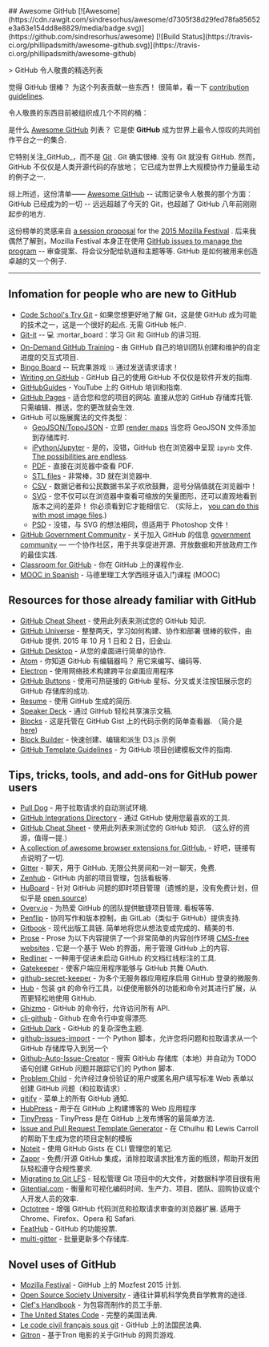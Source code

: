 <div class="github-widget" data-repo="phillipadsmith/awesome-github"></div>
## Awesome GitHub [![Awesome](https://cdn.rawgit.com/sindresorhus/awesome/d7305f38d29fed78fa85652e3a63e154dd8e8829/media/badge.svg)](https://github.com/sindresorhus/awesome) [![Build Status](https://travis-ci.org/phillipadsmith/awesome-github.svg)](https://travis-ci.org/phillipadsmith/awesome-github)


&gt; GitHub 令人敬畏的精选列表

觉得 GitHub 很棒？ 为这个列表贡献一些东西！ 很简单，看一下 [contribution guidelines](https://github.com/phillipadsmith/awesome-github/blob/master/CONTRIBUTING.md).

令人敬畏的东西目前被组织成几个不同的桶： 


是什么 [Awesome GitHub](https://github.com/phillipadsmith/awesome-github) 列表？ 它是使 **GitHub** 成为世界上最令人惊叹的共同创作平台之一的集合.

它特别关注_GitHub_，而不是 [Git](https://git-scm.com/) .  Git 确实很棒. 没有 Git 就没有 GitHub. 然而，GitHub 不仅仅是人类开源代码的存放地； 它已成为世界上大规模协作力量最生动的例子之一.

综上所述，这份清单—— [Awesome GitHub](https://github.com/phillipadsmith/awesome-github) -- 试图记录令人敬畏的那个方面：GitHub 已经成为的一切 -- 远远超越了今天的 Git，也超越了 GitHub 八年前刚刚起步的地方.

这份榜单的灵感来自 [a session proposal](http://phillipadsmith.com/2015/09/github-gitdown.html) for the [2015 Mozilla Festival](https://2015.mozillafestival.org/) . 后来我偶然了解到，Mozilla Festival 本身正在使用 [GitHub issues to manage the program](https://github.com/mozilla/mozfest-program)  -- 审查提案、将会议分配给轨道和主题等等.  GitHub 是如何被用来创造卓越的又一个例子.

------


## Infomation for people who are new to GitHub
- [Code School's Try Git](https://try.github.io/levels/1/challenges/1)  - 如果您想更好地了解 Git，这是使 GitHub 成为可能的技术之一，这是一个很好的起点. 无需 GitHub 帐户.
- [Git-it](https://github.com/jlord/git-it) -- :computer: :mortar_board：学习 Git 和 GitHub 的讲习班.
- [On-Demand GitHub Training](https://services.github.com/on-demand/) - 由 GitHub 自己的培训团队创建和维护的自定进度的交互式项目. 
- [Bingo Board](https://github.com/muan/bingo-board) -- 玩宾果游戏 :boom: 通过发送请求请求！
- [Writing on GitHub](https://help.github.com/articles/writing-on-github/) - GitHub 自己的使用 GitHub 不仅仅是软件开发的指南.
- [GitHubGuides](https://www.youtube.com/user/GitHubGuides) - YouTube 上的 GitHub 培训和指南.
- [GitHub Pages](https://pages.github.com/) - 适合您和您的项目的网站.
直接从您的 GitHub 存储库托管. 只需编辑、推送，您的更改就会生效.
- GitHub 可以施展魔法的文件类型：
  - [GeoJSON/TopoJSON](https://github.com/blog/1528-there-s-a-map-for-that) - 立即 [render maps](https://github.com/benbalter/dc-maps/blob/master/maps/embassies.geojson) 当您将 GeoJSON 文件添加到存储库时.
  - [iPython/Jupyter](https://github.com/blog/1995-github-jupyter-notebooks-3) - 是的，没错，GitHub 也在浏览器中呈现 `ipynb` 文件. [The possibilities are endless](https://github.com/ipython/ipython/wiki/A-gallery-of-interesting-IPython-Notebooks).
  - [PDF](https://github.com/blog/1974-pdf-viewing) - 直接在浏览器中查看 PDF.
  - [STL files](https://github.com/blog/1465-stl-file-viewing) - 非常棒，3D 就在浏览器中.
  - [CSV](https://github.com/blog/1601-see-your-csvs) - 数据记者和公民数据书呆子欢欣鼓舞，逗号分隔值就在浏览器中！
  - [SVG](https://github.com/blog/1902-svg-viewing-diffing)  - 您不仅可以在浏览器中查看可缩放的矢量图形，还可以直观地看到版本之间的差异！ 你必须看到它才能相信它.  （实际上， [you can do this with most image files](https://github.com/blog/817-behold-image-view-modes).)
  - [PSD](https://github.com/blog/1845-psd-viewing-diffing) - 没错，与 SVG 的想法相同，但适用于 Photoshop 文件！
- [GitHub Government Community](https://github.com/government/welcome) - 关于加入 GitHub 的信息 [government community](https://government.github.com/) — 一个协作社区，用于共享促进开源、开放数据和开放政府工作的最佳实践.
- [Classroom for GitHub](https://classroom.github.com) - 你在 GitHub 上的课程作业.
- [MOOC in Spanish](https://miriadax.net/web/gitmooc) - 马德里理工大学西班牙语入门课程 (MOOC)

## Resources for those already familiar with GitHub

- [GitHub Cheat Sheet](https://github.com/tiimgreen/github-cheat-sheet) - 使用此列表来测试您的 GitHub 知识.
- [GitHub Universe](http://githubuniverse.com/) - 整整两天，学习如何构建、协作和部署
很棒的软件，由 GitHub 提供.  2015 年 10 月 1 日和 2 日，旧金山.
- [GitHub Desktop](https://desktop.github.com/) - 从您的桌面进行简单的协作.
- [Atom](https://github.com/blog/2031-announcing-atom-1-0)  - 你知道 GitHub 有编辑器吗？ 用它来编写、编码等.
- [Electron](http://electron.atom.io/) - 使用网络技术构建跨平台桌面应用程序
- [GitHub Buttons](https://ghbtns.com/) - 使用可热链接的 GitHub 星标、分叉或关注按钮展示您的 GitHub 存储库的成功.
- [Resume](http://resume.github.io/) - 使用 GitHub 生成的简历. 
- [Speaker Deck](https://speakerdeck.com/) - 通过 GitHub 轻松共享演示文稿.
- [Blocks](http://bl.ocks.org/)  - 这是托管在 GitHub Gist 上的代码示例的简单查看器.  （简介是 [here](http://bost.ocks.org/mike/block/))
- [Block Builder](http://blockbuilder.org/) - 快速创建、编辑和派生 D3.js 示例
- [GitHub Template Guidelines](https://github.com/cezaraugusto/github-template-guidelines) - 为 GitHub 项目创建模板文件的指南.

## Tips, tricks, tools, and add-ons for GitHub power users
- [Pull Dog](https://github.com/apps/pull-dog) - 用于拉取请求的自动测试环境.
- [GitHub Integrations Directory](https://github.com/integrations) - 通过 GitHub 使用您最喜欢的工具.
- [GitHub Cheat Sheet](https://github.com/tiimgreen/github-cheat-sheet)  - 使用此列表来测试您的 GitHub 知识.  （这么好的资源，值得一提.）
- [A collection of awesome browser extensions for GitHub.](https://github.com/stefanbuck/awesome-browser-extensions-for-github) - 好吧，链接有点说明了一切.
- [Gitter](https://gitter.im/)  - 聊天，用于 GitHub. 无限公共房间和一对一聊天，免费. 
- [Zenhub](https://www.zenhub.com/) - GitHub 内部的项目管理，包括看板等.
- [HuBoard](https://huboard.com/) - 针对 GitHub 问题的即时项目管理（遗憾的是，没有免费计划，但似乎是 [open source](https://github.com/huboard/huboard-web))
- [Overv.io](https://overv.io/)  - 为热爱 GitHub 的团队提供敏捷项目管理. 看板等等.
- [Penflip](https://www.penflip.com/) - 协同写作和版本控制，由 GitLab（类似于 GitHub）提供支持.
- [Gitbook](https://www.gitbook.com/)  - 现代出版工具链. 简单地将您从想法变成完成的、精美的书.
- [Prose](http://prose.io/#about) - Prose 为以下内容提供了一个非常简单的内容创作环境 [CMS-free websites](https://developmentseed.org/blog/2012/07/27/build-cms-free-websites/) . 它是一个基于 Web 的界面，用于管理 GitHub 上的内容. 
- [Redliner](https://github.com/benbalter/redliner) - 一种用于促进未启动 GitHub 的文档红线标注的工具. 
- [Gatekeeper](https://github.com/prose/gatekeeper) - 使客户端应用程序能够与 GitHub 共舞 OAuth.
- [github-secret-keeper](https://github.com/HenrikJoreteg/github-secret-keeper) - 为多个无服务器应用程序启用 GitHub 登录的微服务.
- [Hub](https://github.com/github/hub) - 包装 git 的命令行工具，以便使用额外的功能和命令对其进行扩展，从而更轻松地使用 GitHub.
- [Ghizmo](https://github.com/jlevy/ghizmo) - GitHub 的命令行，允许访问所有 API.
- [cli-github](https://github.com/harshasrinivas/cli-github) - Github 在命令行中变得漂亮.
- [GitHub Dark](https://github.com/StylishThemes/Github-Dark) - GitHub 的复杂深色主题.
- [github-issues-import](https://github.com/IQAndreas/github-issues-import) - 一个 Python 脚本，允许您将问题和拉取请求从一个 GitHub 存储库导入到另一个
- [Github-Auto-Issue-Creator](https://github.com/Ricky54326/Github-Auto-Issue-Creator) - 搜索 GitHub 存储库（本地）并自动为 TODO 语句创建 GitHub 问题并跟踪它们的 Python 脚本.
- [Problem Child](https://github.com/benbalter/problem_child) - 允许经过身份验证的用户或匿名用户填写标准 Web 表单以创建 GitHub 问题（和拉取请求）.
- [gitify](http://gitify.io/) - 菜单上的所有 GitHub 通知.
- [HubPress](https://github.com/HubPress/hubpress.io) - 用于在 GitHub 上构建博客的 Web 应用程序
- [TinyPress](https://github.com/kehers/tinypress) - TinyPress 是在 GitHub 上发布博客的最简单方法.
- [Issue and Pull Request Template Generator](https://www.talater.com/open-source-templates/) - 在 Cthulhu 和 Lewis Carroll 的帮助下生成为您的项目定制的模板
- [Noteit](https://github.com/Krukov/noteit) - 使用 GitHub Gists 在 CLI 管理您的笔记.
- [Zappr](https://github.com/zalando/zappr) - 免费/开源 GitHub 集成，消除拉取请求批准方面的瓶颈，帮助开发团队轻松遵守合规性要求.
- [Migrating to Git LFS](http://vooban.com/en/tips-articles-geek-stuff/migrating-to-git-lfs-for-developing-deep-learning-applications-with-large-files/) - 轻松管理 Git 项目中的大文件，对数据科学项目很有用
- [Gitential.com](https://gitential.com) - 衡量和可视化编码时间、生产力、项目、团队、回购协议或个人开发人员的效率.
- [Octotree](https://www.octotree.io/)  - 增强 GitHub 代码浏览和拉取请求审查的浏览器扩展. 适用于 Chrome、Firefox、Opera 和 Safari.
- [FeatHub](https://feathub.com/) - GitHub 的功能投票.
- [multi-gitter](https://github.com/lindell/multi-gitter) - 批量更新多个存储库.

## Novel uses of GitHub

- [Mozilla Festival](https://github.com/mozilla/mozfest-program) - GitHub 上的 Mozfest 2015 计划.
- [Open Source Society University](https://github.com/open-source-society/computer-science) - 通往计算机科学免费自学教育的途径.
- [Clef's Handbook](https://github.com/clef/handbook) - 为包容而制作的员工手册.
- [The United States Code](https://github.com/divegeek/uscode) - 完整的美国法典.
- [Le code civil français sous git](https://github.com/steeve/france.code-civil) - GitHub 上的法国民法典.
- [Gitron](https://gitron.herokuapp.com) - 基于Tron 电影的关于GitHub 的网页游戏. 

